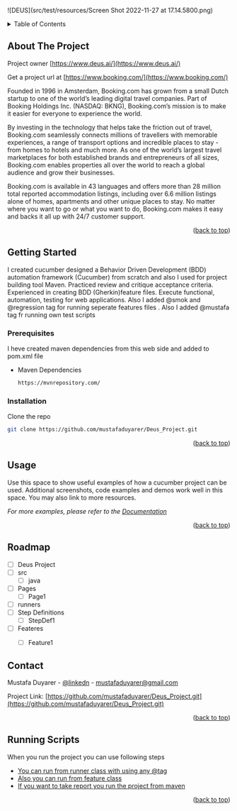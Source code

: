 
![DEUS](src/test/resources/Screen Shot 2022-11-27 at 17.14.5800.png)



<!-- TABLE OF CONTENTS -->
<details>
  <summary>Table of Contents</summary>
  <ol>
    <li>
      <a href="#about-the-project">About The Project</a>
      <ul>
      </ul>
    </li>
    <li>
      <a href="#getting-started">Getting Started</a>
      <ul>
        <li><a href="#prerequisites">Prerequisites</a></li>
        <li><a href="#installation">Installation</a></li>
      </ul>
    </li>
    <li><a href="#usage">Usage</a></li>
    <li><a href="#roadmap">Roadmap</a></li>
    <li><a href="#contact">Contact</a></li>
    <li><a href="#acknowledgments">Running Scripts</a></li>
  </ol>
</details>



<!-- ABOUT THE PROJECT -->
## About The Project
Project owner [https://www.deus.ai/](https://www.deus.ai/)

Get a project url at [https://www.booking.com/](https://www.booking.com/)

Founded in 1996 in Amsterdam, Booking.com has grown from a small Dutch startup to one of the world’s leading digital travel companies. Part of Booking Holdings Inc. (NASDAQ: BKNG), Booking.com’s mission is to make it easier for everyone to experience the world.

By investing in the technology that helps take the friction out of travel, Booking.com seamlessly connects millions of travellers with memorable experiences, a range of transport options and incredible places to stay - from homes to hotels and much more. As one of the world’s largest travel marketplaces for both established brands and entrepreneurs of all sizes, Booking.com enables properties all over the world to reach a global audience and grow their businesses.

Booking.com is available in 43 languages and offers more than 28 million total reported accommodation listings, including over 6.6 million listings alone of homes, apartments and other unique places to stay. No matter where you want to go or what you want to do, Booking.com makes it easy and backs it all up with 24/7 customer support.





<p align="right">(<a href="#readme-top">back to top</a>)</p>



<!-- GETTING STARTED -->
## Getting Started

I created cucumber designed a Behavior Driven Development (BDD) automation 
framework (Cucumber) from scratch and also I used for project building tool Maven.
Practiced review and critique acceptance criteria. Experienced in creating 
BDD (Gherkin)feature files. Execute functional, automation,  testing for web applications.
Also I added @smok and @regression tag for running seperate features files
. Also I added @mustafa tag fr running own test scripts
### Prerequisites

I heve created  maven dependencies from this web side and added to pom.xml file
* Maven Dependencies
  ```sh
  https://mvnrepository.com/
  ```

### Installation
Clone the repo
   ```sh
   git clone https://github.com/mustafaduyarer/Deus_Project.git
   ```

<p align="right">(<a href="#readme-top">back to top</a>)</p>



<!-- USAGE EXAMPLES -->
## Usage

Use this space to show useful examples of how a cucumber project can be used. Additional screenshots, code examples and demos work well in this space. You may also link to more resources.

_For more examples, please refer to the [Documentation](https://cucumber.io/)_

<p align="right">(<a href="#readme-top">back to top</a>)</p>



<!-- ROADMAP -->
## Roadmap

- [ ] Deus Project
- [ ] src
   - [ ]  java
- [ ] Pages
  - [ ]  Page1
- [ ] runners
- [ ] Step Definitions
    - [ ]  StepDef1
- [ ] Feateres
    - [ ]  Feature1


    




<!-- CONTACT -->
## Contact

Mustafa Duyarer - [@linkedn](www.linkedin.com/in/mustafa-duyarer) - mustafaduyarer@gmail.com

Project Link: [https://github.com/mustafaduyarer/Deus_Project.git](https://github.com/mustafaduyarer/Deus_Project.git)

<p align="right">(<a href="#readme-top">back to top</a>)</p>



<!-- Running  -->
## Running Scripts
When you run the project you can use following steps

* [You can run from runner class with using any @tag]()
* [Also you can run from feature class ]()
* [If you want to take report you run the project from maven]()

<p align="right">(<a href="#readme-top">back to top</a>)</p>




